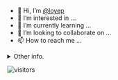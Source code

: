 - 👋 Hi, I’m [@loyep](https://github.com/loyep)
- 👀 I’m interested in ...
- 🌱 I’m currently learning ...
- 💞️ I’m looking to collaborate on ...
- 📫 How to reach me ...

<details>
  <summary>Other info.</summary>
  <br>

<!--START_SECTION:waka-->

```txt
Vue.js       14 hrs 16 mins  █████████████████████▒░░░   85.93 %
TypeScript   1 hr 13 mins    ██░░░░░░░░░░░░░░░░░░░░░░░   07.34 %
TOML         25 mins         ▓░░░░░░░░░░░░░░░░░░░░░░░░   02.54 %
JSON         13 mins         ▒░░░░░░░░░░░░░░░░░░░░░░░░   01.38 %
JavaScript   8 mins          ▒░░░░░░░░░░░░░░░░░░░░░░░░   00.84 %
```

<!--END_SECTION:waka-->

</details>

![visitors](https://visitor-badge.glitch.me/badge?page_id=loyep.loyep)
